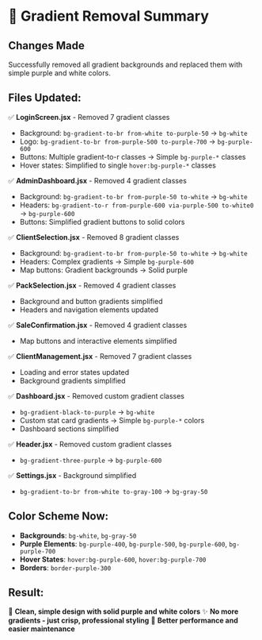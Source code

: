 # 🎨 Gradient Removal Summary

## Changes Made
Successfully removed all gradient backgrounds and replaced them with simple purple and white colors.

## Files Updated:
✅ **LoginScreen.jsx** - Removed 7 gradient classes
  - Background: `bg-gradient-to-br from-white to-purple-50` → `bg-white`
  - Logo: `bg-gradient-to-br from-purple-500 to-purple-700` → `bg-purple-600`
  - Buttons: Multiple gradient-to-r classes → Simple `bg-purple-*` classes
  - Hover states: Simplified to single `hover:bg-purple-*` classes

✅ **AdminDashboard.jsx** - Removed 4 gradient classes
  - Background: `bg-gradient-to-br from-purple-50 to-white` → `bg-white`
  - Headers: `bg-gradient-to-r from-purple-600 via-purple-500 to-white0` → `bg-purple-600`
  - Buttons: Simplified gradient buttons to solid colors

✅ **ClientSelection.jsx** - Removed 8 gradient classes
  - Background: `bg-gradient-to-br from-purple-50 to-white` → `bg-white`
  - Headers: Complex gradients → Simple `bg-purple-600`
  - Map buttons: Gradient backgrounds → Solid purple

✅ **PackSelection.jsx** - Removed 4 gradient classes
  - Background and button gradients simplified
  - Headers and navigation elements updated

✅ **SaleConfirmation.jsx** - Removed 4 gradient classes
  - Map buttons and interactive elements simplified

✅ **ClientManagement.jsx** - Removed 7 gradient classes
  - Loading and error states updated
  - Background gradients simplified

✅ **Dashboard.jsx** - Removed custom gradient classes
  - `bg-gradient-black-to-purple` → `bg-white`
  - Custom stat card gradients → Simple `bg-purple-*` colors
  - Dashboard sections simplified

✅ **Header.jsx** - Removed custom gradient classes
  - `bg-gradient-three-purple` → `bg-purple-600`

✅ **Settings.jsx** - Background simplified
  - `bg-gradient-to-br from-white to-gray-100` → `bg-gray-50`

## Color Scheme Now:
- **Backgrounds**: `bg-white`, `bg-gray-50`
- **Purple Elements**: `bg-purple-400`, `bg-purple-500`, `bg-purple-600`, `bg-purple-700`
- **Hover States**: `hover:bg-purple-600`, `hover:bg-purple-700`
- **Borders**: `border-purple-300`

## Result:
🎉 **Clean, simple design with solid purple and white colors**
✨ **No more gradients - just crisp, professional styling**
🚀 **Better performance and easier maintenance**

